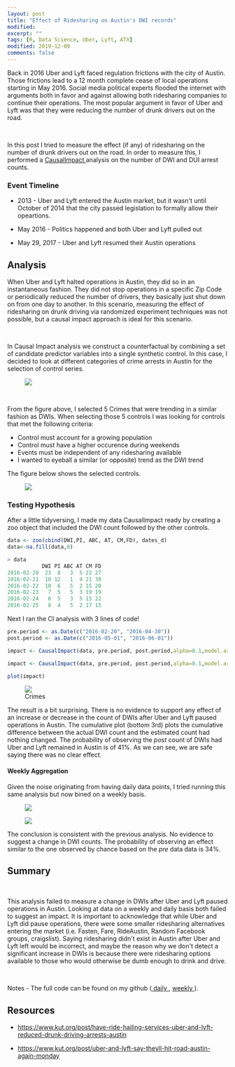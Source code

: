 ```yaml
---
layout: post
title: "Effect of Ridesharing on Austin's DWI records"
modified:
excerpt: ""
tags: [R, Data Science, Uber, Lyft, ATX]
modified: 2019-12-09
comments: false
---
```


Back in 2016 Uber and Lyft faced regulation frictions with the city of Austin. Those frictions lead to a 12 month complete cease of local operations starting in May 2016. Social media political experts flooded the internet with arguments both in favor and against allowing both ridesharing companies to continue their operations. The most popular argument in favor of Uber and Lyft was that they were reducing the number of drunk drivers out on the road.

<p><br></p>

In this post I tried to measure the effect (if any) of ridesharing on the number of drunk drivers out on the road. In order to measure this, I performed a <a href="https://github.com/google/CausalImpact" target="_blank"> CausalImpact </a> analysis on the number of DWI and DUI arrest counts.

### Event Timeline

* 2013 - Uber and Lyft entered the Austin market, but it wasn't until October of 2014 that the city passed legislation to formally allow their opeartions.

* May 2016 - Politics happened and both Uber and Lyft pulled out

* May 29, 2017 - Uber and Lyft resumed their Austin operations


## Analysis

When Uber and Lyft halted operations in Austin, they did so in an instantaneous fashion. They did not stop operations in a specific Zip Code or periodically reduced the number of drivers, they basically just shut down on from one day to another. In this scenario, measuring the effect of ridesharing on drunk driving via randomized experiment techniques was not possible, but a causal impact approach is ideal for this scenario.

<p><br></p>


In Causal Impact analysis we construct a counterfactual by combining a set of candidate predictor variables into a single synthetic control. In this case, I decided to look at different categories of crime arrests in Austin for the selection of control series.



<figure>
	<a href="/images/ridesharing_post/all_atx_crimes.png"><img src="/images/ridesharing_post/all_atx_crimes.png"></a>
	<figcaption> </figcaption>
</figure>

<p><br></p>


From the figure above, I selected 5 Crimes that were trending in a similar fashion as DWIs. When selecting those 5 controls I was looking for controls that met the following criteria:

* Control must account for a growing population
* Control must have a higher occurence during weekends
* Events must be independent of any ridesharing available
* I wanted to eyeball a similar (or opposite) trend as the DWI trend

The figure below shows the selected controls. 

<figure>
	<a href="/images/ridesharing_post/select_crimes.png"><img src="/images/ridesharing_post/select_crimes.png"></a>
	<figcaption>  </figcaption>
</figure>

### Testing Hypothesis

After a little tidyversing, I made my data CausalImpact ready by creating a zoo object that included the DWI count followed by the other controls.

```R
data <- zoo(cbind(DWI,PI, ABC, AT, CM,FD), dates_d)
data<-na.fill(data,0)
```

```R
> data
           DWI PI ABC AT CM FD
2016-02-20  23  8   3  5 22 27
2016-02-21  10 12   1  4 21 30
2016-02-22  10  6   5  2 15 20
2016-02-23   7  5   5  3 19 19
2016-02-24   6  5   3  5 15 22
2016-02-25   8  4   5  2 17 15

```

Next I ran the CI analysis with 3 lines of code!

```R
pre.period <- as.Date(c("2016-02-20", "2016-04-30"))
post.period <- as.Date(c("2016-05-01", "2016-06-01"))

impact <- CausalImpact(data, pre.period, post.period,alpha=0.1,model.args = list(niter = 10000,nseasons = 7, season.duration = 1, prior.level.sd=0.1))

impact <- CausalImpact(data, pre.period, post.period,alpha=0.1,model.args = list(niter = 10000,nseasons = 7, season.duration = 1, prior.level.sd=0.1))

plot(impact)
```


<figure>
	<a href="/images/ridesharing_post/daily_causal_impact.png"><img src="/images/ridesharing_post/daily_causal_impact.png"></a>
	<figcaption> Crimes </figcaption>
</figure>




The result is a bit surprising. There is no evidence to support any effect of an increase or decrease in the count of DWIs after Uber and Lyft paused operations in Austin. The cumulative plot (bottom 3rd) plots the cumulative difference between the actual DWI count and the estimated count had nothing changed. The probability of observing the *post* count of DWIs had Uber and Lyft remained in Austin is of 41%. As we can see, we are safe saying there was no clear effect.

#### Weekly Aggregation

Given the noise originating from having daily data points, I tried running this same analysis but now bined on a weekly basis.

<figure>
	<a href="/images/ridesharing_post/weekly_select_crimes.png"><img src="/images/ridesharing_post/weekly_select_crimes.png"></a>
	<figcaption> </figcaption>
</figure>


<figure>
	<a href="/images/ridesharing_post/weekly_causal_impact.png"><img src="/images/ridesharing_post/weekly_causal_impact.png"></a>
	<figcaption>  </figcaption>
</figure>

The conclusion is consistent with the previous analysis. No evidence to suggest a change in DWI counts. The probability of observing an effect similar to the one observed by chance based on the *pre* data data is 34%.


## Summary

<p><br></p>
This analysis failed to measure a change in DWIs after Uber and Lyft paused operations in Austin. Looking at data on a weekly and daily basis both failed to suggest an impact. It is important to acknowledge that while Uber and Lyft did pause operations, there were some smaller ridesharing alternatives entering the market (i.e.  Fasten, Fare, RideAustin, Random Facebook groups, craigslist). Saying ridesharing didn't exist in Austin after Uber and Lyft left would be incorrect, and maybe the reason why we don't detect a significant increase in DWIs is because there were ridesharing options available to those who would otherwise be dumb enough to drink and drive.

<p><br></p>

Notes - The full code can be found on my github (<a href="https://github.com/fmarquezg/ride_sharing_austin/blob/master/causalImpact_ridesharing.R" target="_blank"> daily </a>, <a href="https://github.com/fmarquezg/ride_sharing_austin/blob/master/causal_impact_ridesharing_weekly.R" target="_blank"> weekly </a>).


## Resources

* https://www.kut.org/post/have-ride-hailing-services-uber-and-lyft-reduced-drunk-driving-arrests-austin

* https://www.kut.org/post/uber-and-lyft-say-theyll-hit-road-austin-again-monday
